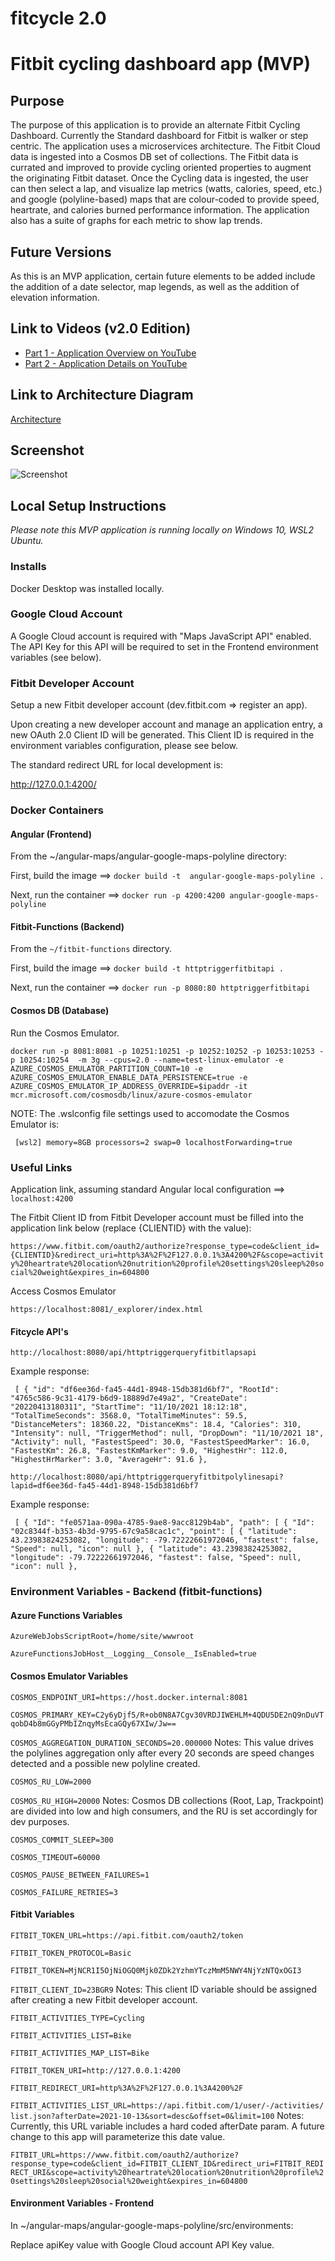# fitcycle 2.0
# Fitbit cycling dashboard app (MVP)

## Purpose

The purpose of this application is to provide an alternate Fitbit Cycling Dashboard. Currently the Standard dashboard for Fitbit is walker or step centric. The application uses a microservices architecture. The Fitbit Cloud data is ingested into a Cosmos DB set of collections. The Fitbit data is currated and improved to provide cycling oriented properties to augment the originating Fitbit dataset. Once the Cycling data is ingested, the user can then select a lap, and visualize lap metrics (watts, calories, speed, etc.) and google (polyline-based) maps that are colour-coded to provide speed, heartrate, and calories burned performance information. The application also has a suite of graphs for each metric to show lap trends.

## Future Versions

As this is an MVP application, certain future elements to be added include the addition of a date selector, map legends, as well as the addition of elevation information.  

## Link to Videos (v2.0 Edition)
* [Part 1 - Application Overview on YouTube](https://youtu.be/Kk4czYSIKYM)
* [Part 2 - Application Details on YouTube](https://youtu.be/WLDvP3723ZU)

## Link to Architecture Diagram
[Architecture](https://viewer.diagrams.net/?tags=%7B%7D&highlight=0000ff&edit=_blank&layers=1&nav=1&title=fitcycle-mvp-architecture.drawio#R5VjZbuIwFP0aNDMPHZGErY8QoEUqLRJd52VkHJO4NXHGcVj69XOdOJCQlEEjKEh9aX2Pl8Tn%2BJ5rUrHs2fJKoMAbcoewill1lhWrWzFNw2qZ8E8hqwRpWo0EcAV19KANMKbvRINVjUbUIWFuoOScSRrkQcx9n2CZw5AQfJEfNuUs%2F9QAuaQAjDFiRfSJOtJL0Fa9usGvCXW99MlGVffMUDpYA6GHHL7IQFavYtmCc5m0ZkubMEVeyksyr%2F9B7%2FrFBPHlPhNqL%2Fbzrxdzaj7hVm8wehh0L4MLLcYcsUhvWL%2BsXKUMEAcI0SEX0uMu9xHrbdCO4JHvEPWYKkSbMTecBwAaAL4SKVdaXRRJDpAnZ0z3hhIJ2VZqAYAZCkOKU7hPWTqsuGNNQsgjgcmObaYnBwmXyB3j9O7VljMP0HxeET4jUqxggCAMSTrPnxGkj5q7HrdRAxpakHJxrg3j9%2BvyzpyT0Z%2BLHnth7db44iRakCWVz5n2i1rqZ11H3aVeOQ5WaeDDdp%2BzQWaWCjfT4iidd1BBSyk0TiVod4TvFzQMbxe12yf%2FPrzGj9GF9TUE3WL7YAqXcvpZgu56yYx9tn03YkgA2O9VzAaDV%2B9MIGy4qjVEkgiK1LoPg8JhWHhUknGAYl4WUE%2FzQqIwSCrclC7Vgfg4feZESLLceeDT3rTO6vJ8qcNFptZpyMuUuRQ7OKHNr1GPzD3rkXVW9lU%2FH%2Fsy%2F8%2B%2FzE80sH01rp3SwMyigb1Hgij7inwsKfdDaLdHZ2lWZu3EbmUV2LN5OOOKsm6nwBj8AAhUE68YhZwQFrDyDxYnSfbcTNYAwm9unFN3kYRlSOpYSfoY9UMxXc8xbZXUheaRmC61nsYpraeas57mntZj5K2n%2BYnWU9vTesxTWk%2BtkDx9KjtUJn7zLSzenr63wZHmVFKiMgz5DvwdQspAtiGJfpyDRa0vUCewqF0%2FgDIsX3HuMuXwNuORpnBt8gXKR5wpuyLhWdJrWKemt1p2ivEKxwwPH0cV9VVmm9W2wIo7LONSu0UrUCG3mGTU9VXhAOKIAEARRjFibd0xo46TWB6BQoAm8VLKUwJOfRnvud6p1LtqLXC5tFjEV1rB34jNGYd1uz5XBaUzhSvuFnQA7Zpb0hWVuyxRzjqacsWrj3IRNU1lA4ggEJZEJchU8Jm6EaX2pBPHVhbrEV8RE4VePBTo5mpE9hqwrf6XUdxqbZlhs6i51SgR3TzWNaLohmtR7wZd%2B0AWV2CohMe9Le54BQTCzdfnuC%2FzDd%2Fq%2FQU%3D)

## Screenshot

![Screenshot](screenshot.PNG)

## Local Setup Instructions

_Please note this MVP application is running locally on Windows 10, WSL2 Ubuntu._

### Installs

Docker Desktop was installed locally.

### Google Cloud Account

A Google Cloud account is required with "Maps JavaScript API" enabled.
The API Key for this API will be required to set in the Frontend environment variables (see below).

### Fitbit Developer Account

Setup a new Fitbit developer account (dev.fitbit.com => register an app).

Upon creating a new developer account and manage an application entry, a new OAuth 2.0 Client ID will be generated. 
This Client ID is required in the environment variables configuration, please see below.

The standard redirect URL for local development is:

http://127.0.0.1:4200/


### Docker Containers

#### Angular (Frontend)

From the ~/angular-maps/angular-google-maps-polyline directory:

First, build the image ==> 
`docker build -t  angular-google-maps-polyline .`

Next, run the container ==> 
`docker run -p 4200:4200 angular-google-maps-polyline`


#### Fitbit-Functions (Backend)

From the `~/fitbit-functions` directory.

First, build the image ==> 
`docker build -t httptriggerfitbitapi .`

Next, run the container ==>
`docker run -p 8080:80 httptriggerfitbitapi`


#### Cosmos DB (Database)

Run the Cosmos Emulator. 

`docker run -p 8081:8081 -p 10251:10251 -p 10252:10252 -p 10253:10253 -p 10254:10254  -m 3g --cpus=2.0 --name=test-linux-emulator -e   AZURE_COSMOS_EMULATOR_PARTITION_COUNT=10 -e AZURE_COSMOS_EMULATOR_ENABLE_DATA_PERSISTENCE=true -e AZURE_COSMOS_EMULATOR_IP_ADDRESS_OVERRIDE=$ipaddr -it mcr.microsoft.com/cosmosdb/linux/azure-cosmos-emulator`

NOTE: 
The .wslconfig file settings used to accomodate the Cosmos Emulator is:

`
[wsl2]
memory=8GB
processors=2
swap=0
localhostForwarding=true`


### Useful Links

Application link, assuming standard Angular local configuration ==> `localhost:4200`

The Fitbit Client ID from Fitbit Developer account must be filled into the application link below (replace {CLIENTID} with the value):

`https://www.fitbit.com/oauth2/authorize?response_type=code&client_id={CLIENTID}&redirect_uri=http%3A%2F%2F127.0.0.1%3A4200%2F&scope=activity%20heartrate%20location%20nutrition%20profile%20settings%20sleep%20social%20weight&expires_in=604800`


Access Cosmos Emulator

`https://localhost:8081/_explorer/index.html`


#### Fitcycle API's

`http://localhost:8080/api/httptriggerqueryfitbitlapsapi`

Example response:

`
[
  {
    "id": "df6ee36d-fa45-44d1-8948-15db381d6bf7",
    "RootId": "4765c586-9c31-4179-b6d9-18889d7e49a2",
    "CreateDate": "20220413180311",
    "StartTime": "11/10/2021 18:12:18",
    "TotalTimeSeconds": 3568.0,
    "TotalTimeMinutes": 59.5,
    "DistanceMeters": 18360.22,
    "DistanceKms": 18.4,
    "Calories": 310,
    "Intensity": null,
    "TriggerMethod": null,
    "DropDown": "11/10/2021 18",
    "Activity": null,
    "FastestSpeed": 30.0,
    "FastestSpeedMarker": 16.0,
    "FastestKm": 26.8,
    "FastestKmMarker": 9.0,
    "HighestHr": 112.0,
    "HighestHrMarker": 3.0,
    "AverageHr": 91.6
  },`

`http://localhost:8080/api/httptriggerqueryfitbitpolylinesapi?lapid=df6ee36d-fa45-44d1-8948-15db381d6bf7`

Example response:

`
[
  {
    "Id": "fe0571aa-090a-4785-9ae8-9acc8129b4ab",
    "path": [
      {
        "Id": "02c8344f-b353-4b3d-9795-67c9a58cac1c",
        "point": [
          {
            "latitude": 43.23983824253082,
            "longitude": -79.72222661972046,
            "fastest": false,
            "Speed": null,
            "icon": null
          },
          {
            "latitude": 43.23983824253082,
            "longitude": -79.72222661972046,
            "fastest": false,
            "Speed": null,
            "icon": null
          },`

### Environment Variables - Backend (fitbit-functions)

#### Azure Functions Variables

`AzureWebJobsScriptRoot=/home/site/wwwroot`

`AzureFunctionsJobHost__Logging__Console__IsEnabled=true`

#### Cosmos Emulator Variables

`COSMOS_ENDPOINT_URI=https://host.docker.internal:8081` 

`COSMOS_PRIMARY_KEY=C2y6yDjf5/R+ob0N8A7Cgv30VRDJIWEHLM+4QDU5DE2nQ9nDuVTqobD4b8mGGyPMbIZnqyMsEcaGQy67XIw/Jw==`

`COSMOS_AGGREGATION_DURATION_SECONDS=20.000000`
Notes: This value drives the polylines aggregation only after every 20 seconds are speed changes detected and a possible new polyline created.

`COSMOS_RU_LOW=2000` 

`COSMOS_RU_HIGH=20000` 
Notes: Cosmos DB collections (Root, Lap, Trackpoint) are divided into low and high consumers, and the RU is set accordingly for dev purposes. 

`COSMOS_COMMIT_SLEEP=300` 

`COSMOS_TIMEOUT=60000` 

`COSMOS_PAUSE_BETWEEN_FAILURES=1` 

`COSMOS_FAILURE_RETRIES=3` 

#### Fitbit Variables

`FITBIT_TOKEN_URL=https://api.fitbit.com/oauth2/token` 

`FITBIT_TOKEN_PROTOCOL=Basic` 

`FITBIT_TOKEN=MjNCR1I5OjNiOGQ0Mjk0ZDk2YzhmYTczMmM5NWY4NjYzNTQxOGI3`

`FITBIT_CLIENT_ID=23BGR9`
Notes: This client ID variable should be assigned after creating a new Fitbit developer account.

`FITBIT_ACTIVITIES_TYPE=Cycling`

`FITBIT_ACTIVITIES_LIST=Bike`

`FITBIT_ACTIVITIES_MAP_LIST=Bike`

`FITBIT_TOKEN_URI=http://127.0.0.1:4200`

`FITBIT_REDIRECT_URI=http%3A%2F%2F127.0.0.1%3A4200%2F`

`FITBIT_ACTIVITIES_LIST_URL=https://api.fitbit.com/1/user/-/activities/list.json?afterDate=2021-10-13&sort=desc&offset=0&limit=100`
Notes: Currently, this URL variable includes a hard coded afterDate param. A future change to this app will parameterize this date value.

`FITBIT_URL=https://www.fitbit.com/oauth2/authorize?response_type=code&client_id=FITBIT_CLIENT_ID&redirect_uri=FITBIT_REDIRECT_URI&scope=activity%20heartrate%20location%20nutrition%20profile%20settings%20sleep%20social%20weight&expires_in=604800`

#### Environment Variables - Frontend

In ~/angular-maps/angular-google-maps-polyline/src/environments:

Replace apiKey value with Google Cloud account API Key value.



